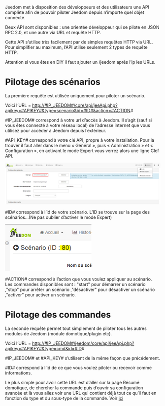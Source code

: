 Jeedom met à disposition des développeurs et des utilisateurs une API complète afin de pouvoir piloter Jeedom depuis n’importe quel objet connecté.

Deux API sont disponibles : une orientée développeur qui se pilote en JSON RPC 2.0, et une autre via URL et requête HTTP.

Cette API s’utilise très facilement par de simples requêtes HTTP via URL. Pour simplifier au maximum, l’API utilise seulement 2 types de requête HTTP.

Attention si vous êtes en DIY il faut ajouter un /jeedom après l’ip les URLs.

Pilotage des scénarios
======================

La première requête est utilisée uniquement pour piloter un scénario.

Voici l’URL = [http://\#IP\_JEEDOM\#/core/api/jeeApi.php?apikey=\#APIKEY\#&type=scenario&id=\#ID\#&action=\#ACTION](http://#IP_JEEDOM#/core/api/jeeApi.php?apikey=#APIKEY#&type=scenario&id=#ID#&action=#ACTION)\#

\#IP\_JEEDOM\# correspond à votre url d’accès à Jeedom. Il s’agit (sauf si vous êtes connecté à votre réseau local) de l’adresse internet que vous utilisez pour accéder à Jeedom depuis l’extérieur.

\#API\_KEY\# correspond à votre clé API, propre à votre installation. Pour la trouver il faut aller dans le menu « Général », puis « Administration » et « Configuration », en activant le mode Expert vous verrez alors une ligne Clef API.

![](../images/apihttp.jpg)

\#ID\# correspond à l’id de votre scénario. L’ID se trouve sur la page des scénarios…(Ne pas oublier d’activer le mode Expert)

![](../images/apihttp2.png)

\#ACTION\# correspond à l’action que vous voulez appliquer au scénario. Les commandes disponibles sont : "start" pour démarrer un scénario ,"stop" pour arrêter un scénario ,"désactiver" pour désactiver un scénario ,"activer" pour activer un scénario.

Pilotage des commandes
======================

La seconde requête permet tout simplement de piloter tous les autres modules de Jeedom (module domotique/plugin etc).

Voici l’URL = [http://\#IP\_JEEDOM\#/jeedom/core/api/jeeApi.php?apikey=\#APIKEY\#&type=cmd&id=\#ID](http://#IP_JEEDOM#/jeedom/core/api/jeeApi.php?apikey=#APIKEY#&type=cmd&id=#ID)\#

\#IP\_JEEDOM\# et \#API\_KEY\# s’utilisent de la même façon que précédement.

\#ID\# correspond à l’id de ce que vous voulez piloter ou recevoir comme informations.

Le plus simple pour avoir cette URL est d’aller sur la page Résumé domotique, de chercher la commande puis d’ouvrir sa configuration avancée et là vous allez voir une URL qui contient déjà tout ce qu’il faut en fonction du type et du sous-type de la commande. Voir [ici](https://jeedom.com/doc/documentation/core/fr_FR/doc-core-display.html#_informations_2)

